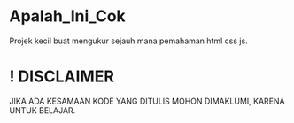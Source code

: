 # Apalah_Ini_Cok
Projek kecil buat mengukur sejauh mana pemahaman html css js.

# ! DISCLAIMER 
JIKA ADA KESAMAAN KODE YANG DITULIS MOHON DIMAKLUMI, KARENA UNTUK BELAJAR.

